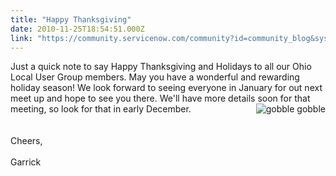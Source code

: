 ```yaml
---
title: "Happy Thanksgiving"
date: 2010-11-25T18:54:51.000Z
link: "https://community.servicenow.com/community?id=community_blog&sys_id=60cdaea9dbd0dbc01dcaf3231f9619eb"
---
```

<p>Just a quick note to say Happy Thanksgiving and Holidays to all our Ohio Local User Group members. May you have a wonderful and rewarding holiday season! We look forward to seeing everyone in January for out next meet up and hope to see you there. We'll have more details soon for that meeting, so look for that in early December.<img  class="jive-image" src="983833f5dbd0d3049c9ffb651f961983.iix" alt="gobble gobble" align="right" /> <br /><br /><br />Cheers,<br /><br />Garrick</p>